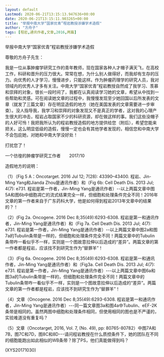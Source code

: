 ```yaml
---
layout: default
Lastmod: 2020-06-21T13:15:13.947636+00:00
date: 2020-06-21T13:15:11.903265+00:00
title: "举报中南大学“国家优青”程岩教授涉嫌学术造假"
author: "方舟子"
tags: [程岩,通讯作者,文章,2016,两篇]
---
```


举报中南大学“国家优青”程岩教授涉嫌学术造假

尊敬的方舟子先生：

我是一位从事肿瘤学研究工作的青年教师，现在国家各种人才帽子满天飞，在高校工作，科研和晋升的压力很大。常常在想，为什么别人做得好，而我却有生存的压力。向优秀的人才学习，慢慢进步，只能这样。作为肿瘤药理学的研究人员，我对领域内的优秀人才多有关注。中南大学“国家优青”程岩教授自然成了我学习、羡慕和崇拜的对象，很长一段时间了，我都在认真阅读学习她的文章，希望从中找到一些帮助和灵感。可在阅读她文章的过程中，我慢慢发现至少她回国以后所发表的文章（就发了三篇文章）存在明显造假的地方（她在美国发表的文章需要进一步审查）。没人指导我，我学习和崇拜的对象发现又不是真正的学者，这对我的心理产生很大的冲击，程岩占取国家不少的科研资源，却在做这样的事。我们这些没帽子的人好可怜！我把我所认为的程岩教授造假的地方提供给您（附后），希望您能来把关。这么明显低级的造假，慢慢一定也会有其他学者发现的，相信您和中南大学不会包庇她，对她和中南大学没好处！

打扰您了！

一个彷徨的肿瘤学研究工作者　　2017/10

造假地方的说明：

（1）（Fig 5 A：Oncotarget. 2016 Jul 12; 7(28): 43390–43400. 程岩、Jin-Ming Yang和Jianda Zhou是通讯作者）和（Fig 6b: Cell Death Dis. 2013 Jul; 4(7): e731. 程岩是第一作者，Jin-Ming Yang是通讯作者）--以上两篇文章中图5A和图6b中细胞凋亡的流式结果完全一样，但细胞和处理条件完全不同！2016年文章的第一作者来自于广东药科大学，他是如何得到程岩2013年文章中的结果的？！

（2）(Fig 2a. Oncogene. 2016 Dec 8;35(49):6293-6308. 程岩是第一和通讯作者，Jin-Ming Yang是通讯作者）和（Fig 7a. Cell Death Dis. 2013 Jul; 4(7): e731. 程岩是第一作者，Jin-Ming Yang是通讯作者）--以上两篇文章中图2a和图7a的Tubulin条带是一样的，但细胞和处理条件完全不同！两篇文章中的Tubulin条带咋一看似乎不一样，实则是一个图故意拉伸以后造成的“差异”。两篇文章的第一作者都是程岩，应该找不到研究生作为“替罪羊”！

（3）(Fig 6a. Oncogene. 2016 Dec 8;35(49):6293-6308. 程岩是第一和通讯作者，Jin-Ming Yang是通讯作者）和（Fig3a. Cell Death Dis. 2013 Jul; 4(7): e731. 程岩是第一作者，Jin-Ming Yang是通讯作者）---以上两篇文章中图6a和图3a的Tubulin条带是一样的，但细胞和处理条件完全不同！两篇文章中的Tubulin条带咋一看似乎不一样，实则是一个图故意拉伸以后造成的“差异”。两篇文章的第一作者都是程岩，应该找不到研究生作为“替罪羊”！

（4）文章（Oncogene. 2016 Dec 8;35(49):6293-6308. 程岩是第一和通讯作者，Jin-Ming Yang是通讯作者）---同一篇文章图3a和图4a中Tubulin、eEF-2K条带是相同的。虽然两图中细胞和处理条件相同，但使用相同的图也是不严谨的，实验难道没有重复吗？

（5）文章（Oncotarget, 2016, Vol. 7, (No. 49), pp: 80765-80782）中图7A和7B，图7C和7D，图8C和8D---请问程岩教授在什么质控条件下，她的团队在不同的细胞能跑出如此相似的WB条带？除了PS，他们真能做得到吗？

(XYS20171030)

